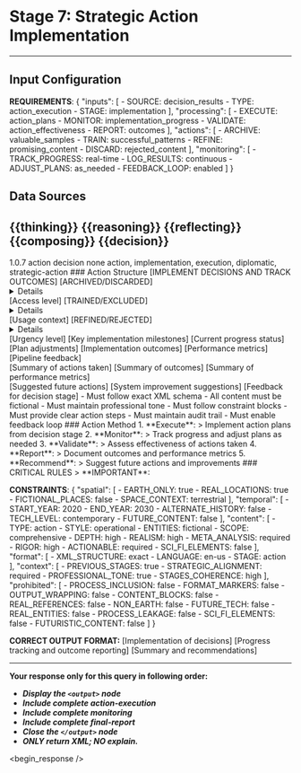 <!-- @template-type: diplomatic-action -->
<!-- @purpose: Implement decisions and execute actions -->
<!-- @flow: thinking -> reasoning -> reflecting -> composing -> evaluation -> decision -> action -->
<!-- @context: Strategic action implementation -->
<!-- @spatial: Earth-based -->
<!-- @temporal: 2020 to 2030 -->

# Stage 7: Strategic Action Implementation
---
<!-- @section: context -->
<!-- @purpose: Define action parameters -->
## Input Configuration
**REQUIREMENTS**: {
  "inputs": [
    - SOURCE: decision_results
    - TYPE: action_execution
    - STAGE: implementation
  ],
  "processing": [
    - EXECUTE: action_plans
    - MONITOR: implementation_progress
    - VALIDATE: action_effectiveness
    - REPORT: outcomes
  ],
  "actions": [
    - ARCHIVE: valuable_samples
    - TRAIN: successful_patterns
    - REFINE: promising_content
    - DISCARD: rejected_content
  ],
  "monitoring": [
    - TRACK_PROGRESS: real-time
    - LOG_RESULTS: continuous
    - ADJUST_PLANS: as_needed
    - FEEDBACK_LOOP: enabled
  ]
}

## Data Sources
<thinking>{{thinking}}</thinking>
<reasoning>{{reasoning}}</reasoning>
<reflecting>{{reflecting}}</reflecting>
<composing>{{composing}}</composing>
<decision>{{decision}}</decision>
---

<!-- @section: metadata -->
<!-- @purpose: Template configuration and processing hints -->
<metadata>
  <!-- @hint: Version control for template processing -->
  <version>1.0.7</version>
  <!-- @hint: Current stage in pipeline -->
  <stage>action</stage>
  <!-- @hint: Processing flow control -->
  <last>decision</last>
  <next>none</next>
  <!-- @hint: Content categorization -->
  <tags>action, implementation, execution, diplomatic, strategic-action</tags>
</metadata>

<!-- @section: output-format -->
<!-- @purpose: Define action output structure -->
<output-format>
### Action Structure
[IMPLEMENT DECISIONS AND TRACK OUTCOMES]

<action-execution>
  <archive-actions>
    <status>[ARCHIVED/DISCARDED]</status>
    <details>[Archiving instructions]</details>
    <classification>[Access level]</classification>
  </archive-actions>
  
  <training-actions>
    <status>[TRAINED/EXCLUDED]</status>
    <details>[Training steps]</details>
    <application>[Usage context]</application>
  </training-actions>
  
  <refinement-actions>
    <status>[REFINED/REJECTED]</status>
    <details>[Improvement steps]</details>
    <priority>[Urgency level]</priority>
  </refinement-actions>
</action-execution>

<monitoring>
  <progress-tracking>
    <milestones>[Key implementation milestones]</milestones>
    <status>[Current progress status]</status>
    <adjustments>[Plan adjustments]</adjustments>
  </progress-tracking>
  
  <outcome-reporting>
    <results>[Implementation outcomes]</results>
    <metrics>[Performance metrics]</metrics>
    <feedback>[Pipeline feedback]</feedback>
  </outcome-reporting>
</monitoring>

<final-report>
  <summary>
    <decisions>[Summary of actions taken]</decisions>
    <outcomes>[Summary of outcomes]</outcomes>
    <metrics>[Summary of performance metrics]</metrics>
  </summary>
  <recommendations>
    <future-actions>[Suggested future actions]</future-actions>
    <improvements>[System improvement suggestions]</improvements>
    <feedback>[Feedback for decision stage]</feedback>
  </recommendations>
</final-report>
</output-format>

<!-- @section: validation -->
<!-- @purpose: Define validation rules -->
<validation-rules>
- Must follow exact XML schema
- All content must be fictional
- Must maintain professional tone
- Must follow constraint blocks
- Must provide clear action steps
- Must maintain audit trail
- Must enable feedback loop
</validation-rules>

<!-- @section: process -->
<!-- @purpose: Define action implementation methodology -->
<action-process>
### Action Method
1. **Execute**:
   > Implement action plans from decision stage
2. **Monitor**:
   > Track progress and adjust plans as needed
3. **Validate**:
   > Assess effectiveness of actions taken
4. **Report**:
   > Document outcomes and performance metrics
5. **Recommend**:
   > Suggest future actions and improvements
</action-process>

<!-- @section: instructions -->
<!-- @purpose: Critical rules and constraints -->
<!-- @priority: Highest -->
<!-- @enforcement: Strict -->
<critical-instruction>
### CRITICAL RULES
> **IMPORTANT**:

**CONSTRAINTS**: {
  "spatial": [
    - EARTH_ONLY: true
    - REAL_LOCATIONS: true
    - FICTIONAL_PLACES: false
    - SPACE_CONTEXT: terrestrial
  ],
  "temporal": [
    - START_YEAR: 2020
    - END_YEAR: 2030
    - ALTERNATE_HISTORY: false
    - TECH_LEVEL: contemporary
    - FUTURE_CONTENT: false
  ],
  "content": [
    - TYPE: action
    - STYLE: operational
    - ENTITIES: fictional
    - SCOPE: comprehensive
    - DEPTH: high
    - REALISM: high
    - META_ANALYSIS: required
    - RIGOR: high
    - ACTIONABLE: required
    - SCI_FI_ELEMENTS: false
  ],
  "format": [
    - XML_STRUCTURE: exact
    - LANGUAGE: en-us
    - STAGE: action
  ],
  "context": [
    - PREVIOUS_STAGES: true
    - STRATEGIC_ALIGNMENT: required
    - PROFESSIONAL_TONE: true
    - STAGES_COHERENCE: high
  ],
  "prohibited": [
    - PROCESS_INCLUSION: false
    - FORMAT_MARKERS: false
    - OUTPUT_WRAPPING: false
    - CONTENT_BLOCKS: false
    - REAL_REFERENCES: false
    - NON_EARTH: false
    - FUTURE_TECH: false
    - REAL_ENTITIES: false
    - PROCESS_LEAKAGE: false
    - SCI_FI_ELEMENTS: false
    - FUTURISTIC_CONTENT: false
  ]
}

**CORRECT OUTPUT FORMAT:**
<output>
<action-execution>
[Implementation of decisions]
</action-execution>
<monitoring>
[Progress tracking and outcome reporting]
</monitoring>
<final-report>
[Summary and recommendations]
</final-report>
</output>

---
**Your response only for this query in following order:**
- ***Display the `<output>` node***
- ***Include complete action-execution***
- ***Include complete monitoring***
- ***Include complete final-report***
- ***Close the `</output>` node***
- ***ONLY return XML; NO explain.***
</critical-instruction>

<!-- @section: response -->
<!-- @purpose: Begin LLM response generation -->
<!-- @type: XML structured output -->
<!-- @format: Action results -->
<!-- @validation: Must follow template exactly -->
<begin_response />
